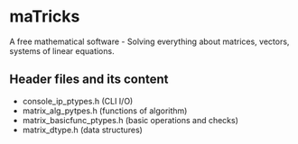 # maTricks
A free mathematical software - Solving everything about matrices, vectors, systems of linear equations.

## Header files and its content
- console_ip_ptypes.h (CLI I/O)
- matrix_alg_pytpes.h (functions of algorithm)
- matrix_basicfunc_ptypes.h (basic operations and checks)
- matrix_dtype.h (data structures)
